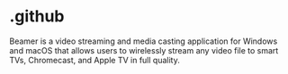 # .github
Beamer is a video streaming and media casting application for Windows and macOS that allows users to wirelessly stream any video file to smart TVs, Chromecast, and Apple TV in full quality.
